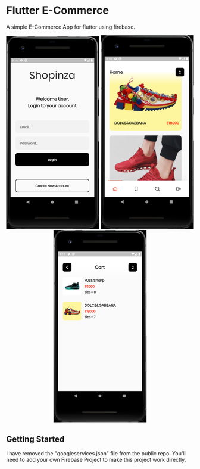 # Flutter E-Commerce

A simple E-Commerce App for flutter using firebase.

<p align="center">
  <img src="https://github.com/parshva-shah/E-Commerce-Application/blob/main/Android%20Emulator%20-%20Pixel_2_API_29_5554%2030-01-2021%2008_16_21%20PM.png" width="250" title="hover text">
  <img src="https://github.com/parshva-shah/E-Commerce-Application/blob/main/Android%20Emulator%20-%20Pixel_2_API_29_5554%2030-01-2021%2008_18_14%20PM.png" width="250" title="hover text">
  <img src="https://github.com/parshva-shah/E-Commerce-Application/blob/main/Android%20Emulator%20-%20Pixel_2_API_29_5554%2030-01-2021%2008_19_17%20PM.png" width="250" title="hover text">
</p>


## Getting Started

I have removed the "googleservices.json" file from the public repo.
You'll need to add your own Firebase Project to make this project work directly.
